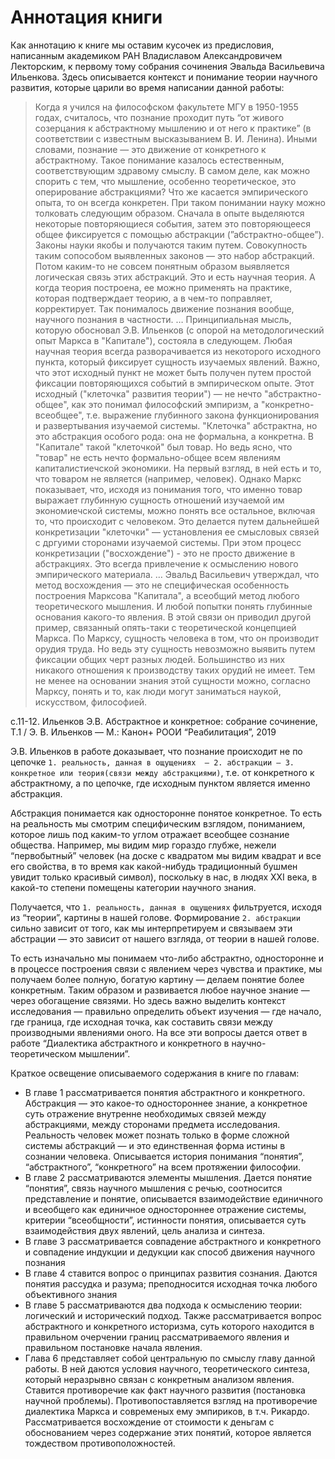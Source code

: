 # Аннотация книги

Как аннотацию к книге мы оставим кусочек из предисловия, написанным академиком РАН Владиславом Александровичем Лекторским, к первому тому собрания сочинения Эвальда Васильевича Ильенкова. Здесь описывается контекст и понимание теории научного развития, которые царили во время написании данной работы:

> Когда я учился на философском факультете МГУ в 1950-1955 годах, считалось, что познание проходит путь “от живого созерцания к абстрактному мышлению и от него к практике” (в соответствии с известным высказыванием В. И. Ленина). Иными словами, познание — это движение от конкретного к абстрактному. Такое понимание казалось естественным, соответствующим здравому смыслу. В самом деле, как можно спорить с тем, что мышление, особенно теоретическое, это оперирование абстракциями? Что же касается эмпирического опыта, то он всегда конкретен. При таком понимании науку можно толковать следующим образом. Сначала в опыте выделяются некоторые повторяющиеся события, затем это повторяющееся общее фиксируется с помощью абстракции (”абстрактно-общее”). Законы науки якобы и получаются таким путем. Совокупность таким сопособом выявленных законов — это набор абстракций. Потом каким-то не совсем понятным образом выявляется логическая связь этих абстракций. Это и есть научная теория. А когда теория построена, ее можно применять на практике, которая подтверждает теорию, а в чем-то поправляет, корректирует. Так понималось движение познания вообще, научного познания в частности.
…
Принципиальная мысль, которую обосновал Э.В. Ильенков (с опорой на методологический опыт Маркса в "Капитале"), состояла в следующем. Любая научная теория всегда разворачивается из некоторого исходного пункта, который фиксирует сущность изучаемых явлений. Важно, что этот исходный пункт не может быть получен путем простой фиксации повторяющихся событий в эмпирическом опыте. Этот исходный ("клеточка" развития теории") — не нечто "абстрактно-общее", как это понимал философский эмпиризм, а "конкретно-всеобщее", т.е. выражение глубинного закона функционирования и развертывания изучаемой системы. "Клеточка" абстрактна, но это абстракция особого рода: она не формальна, а конкретна. В "Капитале" такой "клеточкой" был товар. Но ведь ясно, что "товар" не есть нечто формально-общее всем явлениям капиталистиечской экономики. На первый взгляд, в ней есть и то, что товаром не является (например, человек). Однако Маркс показывает, что, исходя из понимания того, что именно товар выражает глубинную сущность отношений изучаемой им экономиечской системы, можно понять все остальное, включая то, что происходит с человеком. Это делается путем дальнейшей конкретизации "клеточки" — установления ее смысловых связей с дргуими сторонами изучаемой системы. При этом процесс конкретизации ("восхождение") - это не просто движение в абстракциях. Это всегда привлечение к осмыслению нового эмпирического материала.
…
Эвальд Васильевич утверждал, что метод восхождения — это не специфическая особенность построения Марксова "Капитала", а всеобщий метод любого теоретического мышления. И любой попытки понять глубинные основания какого-то явления. В этой связи он приводил другой пример, связанный опять-таки с теоретической концепцией Маркса. По Марксу, сущность человека в том, что он производит орудия труда. Но ведь эту сущность невозможно выявить путем фиксации общих черт разных людей. Большинство из них никакого отношения к производству таких орудий не имеет. Тем не менее на основании знания этой сущности можно, согласно Марксу, понять и то, как люди могут заниматься наукой, искусством, философией.
> 

с.11-12. Ильенков Э.В. Абстрактное и конкретное: собрание сочинение, Т.1 / Э. В. Ильенков — М.: Канон+ РООИ “Реабилитация”, 2019

Э.В. Ильенков в работе доказывает, что познание происходит не по цепочке `1. реальность, данная в ощущениях  — 2. абстракции — 3. конкретное или теория(связи между абстракциями)`, т.е. от конкретного к абстрактному, а по цепочке, где исходным пунктом является именно абстракция. 

Абстракция понимается как односторонне понятое конкретное. То есть на реальность мы смотрим специфическим взглядом, пониманием, которое лишь под каким-то углом отражает всеобщее сознание общества. Например, мы видим мир гораздо глубже, нежели “первобытный” человек (на доске с квадратом мы видим квадрат и все его свойства, в то время как какой-нибудь традиционный бушмен увидит только красивый символ), поскольку в нас, в людях XXI века, в какой-то степени помещены категории научного знания.

Получается, что `1. реальность, данная в ощущениях` фильтруется, исходя из “теории”, картины в нашей голове. Формирование `2. абстракции` сильно зависит от того, как мы интерпретируем и связываем эти абстрации — это зависит от нашего взгляда, от теории в нашей голове. 

То есть изначально мы понимаем что-либо абстрактно, односторонне и в процессе построения связи с явлением через чувства и практике, мы получаем более полную, богатую картину — делаем понятие более конкретным. Таким образом и развивается любое научное знание — через обогащение связями. Но здесь важно выделить контекст исследования — правильно определить объект изучения — где начало, где граница, где исходная точка, как составить связи между производными явлениями оного. На все эти вопросы дается ответ в работе “Диалектика абстрактного и конкретного в научно-теоретическом мышлении”.

Краткое освещение описываемого содержания в книге по главам:

- В главе 1 рассматривается понятия абстрактного и конкретного. Абстракция — это какое-то одностороннее знание, а конкретное суть отражение внутренне необходимых связей между абстракциями, между сторонами предмета исследования. Реальность человек может познать только в форме сложной системы абстракций — и это единственная форма истины в сознании человека. Описывается история понимания “понятия”, “абстрактного”, “конкретного” на всем протяжении философии.
- В главе 2 рассматриваются элементы мышления. Дается понятие “понятия”, связь научного мышления с речью, соотносится представление и понятие, описывается взаимодействие единичного и всеобщего как единичное одностороннее отражение системы, критерии “всеобщности”, истинности понятия, описывается суть взаимодействия двух явлений, цель анализа и синтеза.
- В главе 3 рассматривается совпадение абстрактного и конкретного и совпадение индукции и дедукции как способ движения научного познания
- В главе 4 ставится вопрос о принципах развития сознания. Даются понятия рассудка и разума; преподносится исходная точка любого объективного знания
- В главе 5 рассматриваются два подхода к осмыслению теории: логический и исторический подход. Также рассматривается вопрос абстрактного и конкретного историзма, суть которого находится в правильном очерчении границ рассматриваемого явления и правильном постановке начала явления.
- Глава 6 представляет собой центральную по смыслу главу данной работы. В ней даются условия научного, теоретического синтеза, который неразрывно связан с конкретным анализом явления. Ставится противоречие как факт научного развития (постановка научной проблемы). Противопоставляется взгляд на противоречие диалектика Маркса и современых ему эмпириков, в т.ч. Рикардо. Рассматривается восхождение от стоимости к деньгам с обоснованием через содержание этих понятий, которое является тождеством противоположностей.
